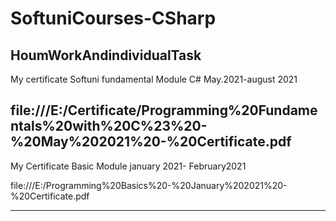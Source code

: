 # SoftuniCourses-CSharp
HoumWorkAndindividualTask
-----------------------------------------------------------------
My certificate Softuni fundamental Module C# May.2021-august 2021

file:///E:/Certificate/Programming%20Fundamentals%20with%20C%23%20-%20May%202021%20-%20Certificate.pdf
------------------------------------------------------
My Certificate Basic Module january 2021- February2021

file:///E:/Programming%20Basics%20-%20January%202021%20-%20Certificate.pdf

--------------------------------------------------------------------------

